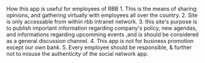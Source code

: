 How this app is useful for employees of RBB
    1. This is the means of sharing opinions, and gathering virtually with employees all over the country.
    2. Site is only accessable from within rbb intranet network.
    3. this site's purpose is to publish important information regarding company's policy, new agendas, and informations regarding upcomming events ,and is should be considered as a general discussion channel.
    4. This app is not for business promotion except our own bank.
    5. Every employee should be responsible, & further not to misuse the authenticity of the social network app.
